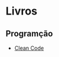 # Livros
## Programção
- [Clean Code](https://github.com/aldiney-moreira/my-studies/tree/main/books/clean_code)
